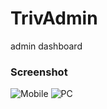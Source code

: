 # TrivAdmin
admin dashboard
### Screenshot
![Mobile](https://i.imgur.com/1iaX3sL.png)
![PC](https://i.imgur.com/VLlSTdB.png)
